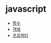 # javascript

* [함수](https://github.com/itjeon/javascript/blob/main/doc_function.md)
* [객체](https://github.com/itjeon/javascript/blob/main/doc_object.md)
* [프로퍼티](]https://github.com/itjeon/javascript/blob/main/doc_property.md)
